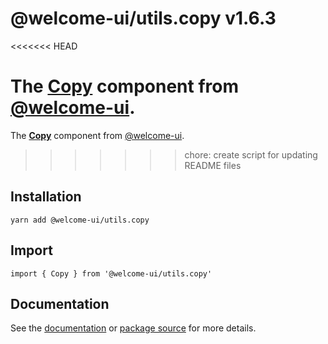 # @welcome-ui/utils.copy v1.6.3
<<<<<<< HEAD

The [Copy](http://welcome-ui.com/utils/copy) component from [@welcome-ui](http://welcome-ui.com).
=======
  
The **[Copy](http://welcome-ui.com/utils/copy)** component from [@welcome-ui](http://welcome-ui.com).
>>>>>>> chore: create script for updating README files

## Installation

    yarn add @welcome-ui/utils.copy

## Import

    import { Copy } from '@welcome-ui/utils.copy'

## Documentation

See the [documentation](http://welcome-ui.com/utils/copy) or [package source](https://github.com/WTTJ/welcome-ui/tree/v1.6.3/packages/Copy) for more details.
